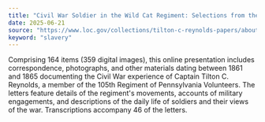 ```yaml
---
title: "Civil War Soldier in the Wild Cat Regiment: Selections from the Tilton C. Reynolds Papers"
date: 2025-06-21
source: "https://www.loc.gov/collections/tilton-c-reynolds-papers/about-this-collection/"
keyword: "slavery"
---
```


Comprising 164 items (359 digital images), this online presentation includes correspondence, photographs, and other materials dating between 1861 and 1865 documenting the Civil War experience of Captain Tilton C. Reynolds, a member of the 105th Regiment of Pennsylvania Volunteers. The letters feature details of the regiment's movements, accounts of military engagements, and descriptions of the daily life of soldiers and their views of the war. Transcriptions accompany 46 of the letters.

